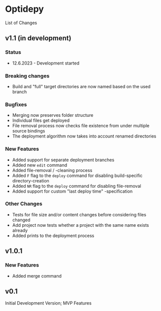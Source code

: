 # Optidepy
List of Changes

## v1.1 (in development)
### Status
- 12.6.2023 - Development started
### Breaking changes
- Build and "full" target directories are now named based on the used branch
### Bugfixes
- Merging now preserves folder structure
- Individual files get deployed
- File removal process now checks file existence from under multiple source bindings
- The deployment algorithm now takes into account renamed directories
### New Features
- Added support for separate deployment branches
- Added new `edit` command
- Added file-removal / -cleaning process
- Added `F` flag to the `deploy` command for disabling build-specific directory-creation
- Added `NR` flag to the `deploy` command for disabling file-removal
- Added support for custom "last deploy time" -specification
### Other Changes
- Tests for file size and/or content changes before considering files changed
- Add project now tests whether a project with the same name exists already
- Added prints to the deployment process

## v1.0.1
### New Features
- Added merge command

## v0.1
Initial Development Version; MVP Features